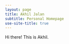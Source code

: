 ```yaml
---
layout: page
title: Akhil Jalan
subtitle: Personal Homepage
use-site-title: true
---
```


Hi there! This is Akhil. 
